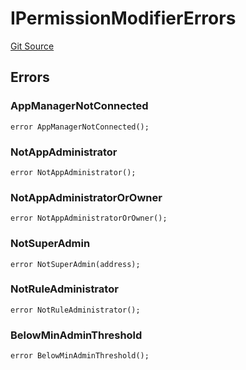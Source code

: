 # IPermissionModifierErrors
[Git Source](https://github.com/thrackle-io/tron/blob/50727ee9211084f05b8690e3435981873338f44e/src/common/IErrors.sol)


## Errors
### AppManagerNotConnected

```solidity
error AppManagerNotConnected();
```

### NotAppAdministrator

```solidity
error NotAppAdministrator();
```

### NotAppAdministratorOrOwner

```solidity
error NotAppAdministratorOrOwner();
```

### NotSuperAdmin

```solidity
error NotSuperAdmin(address);
```

### NotRuleAdministrator

```solidity
error NotRuleAdministrator();
```

### BelowMinAdminThreshold

```solidity
error BelowMinAdminThreshold();
```

